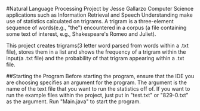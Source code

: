 #Natural Language Processing Project by Jesse Gallarzo
Computer Science applications such as Information Retrieval and Speech Understanding make use of statistics calculated on trigrams. A trigram is a three-element sequence of words(e.g., "the") encountered in a corpus (a file containing some text of interest, e.g., Shakespeare's Romeo and Juliet).

This project creates trigrams(3 letter word parsed from words within a .txt file), stores them in a list and shows the frequency of a trigram within the input(a .txt file) and the probability of that trigram appearing within a .txt file.

##Starting the Program
Before starting the program, ensure that the IDE you are choosing specifies an argument for the program. The argument is the name of the text file that you want to run the statistics off of. If you want to run the example files within the project, just put in "test.txt" or "829-0.txt" as the argument. Run "Main.java" to start the program.
